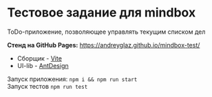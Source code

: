 # Тестовое задание для mindbox

ToDo-приложение, позволяющее управлять текущим списком дел

**Стенд на GitHub Pages:** https://andreyglaz.github.io/mindbox-test/

- Сборщик - [Vite](https://vite.dev/) 
- UI-lib - [AntDesign](https://ant.design/)

Запуск приложения: `npm i && npm run start` \
Запуск тестов `npm run test`
